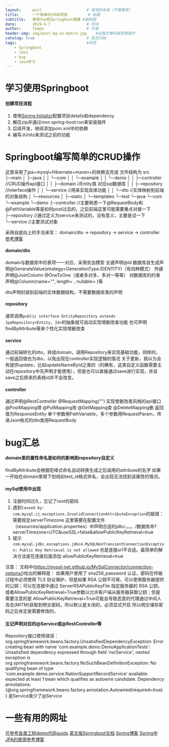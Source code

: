 ```yaml
---
layout:     post   				    # 使用的布局（不需要改）
title:      一个简单的CRUD项目			# 标题 
subtitle:   使用Vue和Springboot搭建 #副标题
date:       2019-5-7 				# 时间
author:     Tempo					# 作者
header-img: img/post-bg-os-metro.jpg 	#这篇文章标题背景图片
catalog: true 						# 是否归档
tags:								#标签
    - Springboot
    - Java
    - bug
    - Java学习
---
```


# 学习使用Springboot

#### 创建项目流程
1. 使用[Spring Initializr](https://start.spring.io/)配置项目details和dependency
2. 解压zip并通过mvn spring-boot:run来安装插件
3. 后续开发，继续添加pom.xml中的依赖
4. 编写JUnits来测试之前的功能


# Springboot编写简单的CRUD操作
这里采用了jpa+mysql+Hibernate+maven+的依赖去完成
文件结构为
 src
  ├─main
  │  ├─java
  │  │  └─com
  │  │      └─example
  │  │          └─demo
  │  │              ├─controller //CRUD操作api接口
  │  │              ├─domain	 //Entity类 对应sql数据库
  │  │              ├─repository //interface操作
  │  │              └─service	 //用来实现具体功能
  │  │                  └─dto	 //实体映射到前端的对象结构
  │  └─resources
  │      ├─static
  │      └─templates
  └─test
      └─java
          └─com
              └─example
                  └─demo
                      ├─controller //主要熟悉一下@RequestBody和@PathVariable等是如何post过去的，之后前端这里可能需要重点对接一下
                      ├─repository //通过定义为service来测试的，没有意义，主要是试一下
                      └─service    //主要测试对象

采用自底向上的手法来写：
domain/dto → repository → service → controller
[参考博客](https://www.jianshu.com/p/c14640b63653)

#### domain/dto
domain与数据库中的表项一一对应，采用贫血模型
主键声明@Id 数据库自生成声明@GenerateValue(strategy=GenerationType.IDENTITY)（有四种模式）
外键声明@JoinColumn @OneToOne（或者多对多、多对一等等）
对数据库的约束声明@Column(name="", length= , nullable= )等

dto声明封装到前端的实体数据结构，不需要数据库类的声明

#### repository
通常调用```public interface EntityRepository extends JpaRepository<Entity, Id>```的抽象就可自动实现增删改查功能
也可声明findByAttribute等来个性化实现增删改查

#### service
通过前端转化的dto，转成domain，调用Repository来实现基础功能，同样的，一般返回值也为dto，以免出现在controller实现逻辑的情况
关于更新，我以为会有提供update，比如updateNameById之类的（的确有，这类自定义函数需要主动在repository中先声明才能使用），但是也可以直接通过save进行实现，并且save之后原来的表格id并不会改变。

#### controller
通过声明@RestController @RequestMapping("") 实现曾删改查风格的api接口
@PostMapping增 @PutMapping改 @GetMapping查 @DeleteMapping删
返回值为ResponseEntity 单个参数用PathVariable，多个参数用RequestParam，传递Json格式的dto类用RequestBody


# bug汇总

#### domain里的属性命名是如何的影响到repository自定义
findByAttribute会根据驼峰式命名自动转换生成之后调用的attribute的名字
如果一开始在domain里用下划线如test_id格式命名，会出现无法找到该属性的情况。

#### mySql使用中出现
1. 注册时间过久，忘记了root的密码
2. 遇到```Caused by: com.mysql.cj.exceptions.InvalidConnectionAttributeException```的报错：需要规定serverTimezone
   这里需要在配置文件（resources/application.properties）中声明合适的jdbc:。。。/数据库命?serverTimezone=UTC&useSSL=false&allowPublicKeyRetrieval=true
3. 提示```com.mysql.jdbc.exceptions.jdbc4.MySQLNonTransientConnectionException: Public Key Retrieval is not allowed```
   也是连接url不合适。最简单的解决方法是在连接后面添加 allowPublicKeyRetrieval=true

注意：
文档中(https://mysql-net.github.io/MySqlConnector/connection-options/)给出的解释是：
如果用户使用了 sha256_password 认证，密码在传输过程中必须使用 TLS 协议保护，但是如果 RSA 公钥不可用，可以使用服务器提供的公钥；可以在连接中通过 ServerRSAPublicKeyFile 指定服务器的 RSA 公钥，或者AllowPublicKeyRetrieval=True参数以允许客户端从服务器获取公钥；但是需要注意的是 AllowPublicKeyRetrieval=True可能会导致恶意的代理通过中间人攻击(MITM)获取到明文密码，所以默认是关闭的，必须显式开启
所以明文储存密码之后肯定是需要修改的。

#### 忘记声明对应的@Service或@RestController等
Repository接口使用错误：
org.springframework.beans.factory.UnsatisfiedDependencyException: Error creating bean with name 'com.example.demo.DemoApplicationTests': Unsatisfied dependency expressed through field 'nsrService'; nested exception is org.springframework.beans.factory.NoSuchBeanDefinitionException: No qualifying bean of type 'com.example.demo.service.NationSupportRecordService' available: expected at least 1 bean which qualifies as autowire candidate. Dependency annotations: {@org.springframework.beans.factory.annotation.Autowired(required=true)}
是Service类少了@Service

# 一些有用的网址

[可参考各类工程demo代码guids](https://spring.io/guides)
[英文版Springboot文档](https://docs.spring.io/spring-boot/docs/2.1.3.RELEASE/reference/htmlsingle/)
[Spring博客](http://tengj.top/2017/04/24/springboot0/)
[Spring中JPA的使用参考博客](https://www.jianshu.com/p/c14640b63653)
